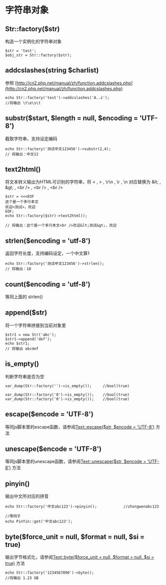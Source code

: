 字符串对象
=======
Str::factory($str)
--------
构造一个实例化的字符串对象

	$str = 'test';
	$obj_str = Str::factory($str);

addcslashes(string $charlist)
--------
参照 [http://cn2.php.net/manual/zh/function.addcslashes.php](http://cn2.php.net/manual/zh/function.addcslashes.php)

	echo Str::factory('test')->addcslashes('A..z');
	//将输出 \t\e\s\t

substr($start, $length = null, $encoding = 'UTF-8')
--------
截取字符串，支持设定编码

	echo Str::factory('测试中文123456')->substr(2,4);
	// 将输出：中文12

text2html()
--------
将文本转义输出为HTML可识别的字符串，将 < , > , \r\n , \r , \n 对应替换为 &amp;lt; , &amp;gt; , &lt;br /&gt; , &lt;br /&gt; , &lt;br /&gt;

	$str = <<<EOF
	这个是一个多行本文
	欢迎<测试>，欢迎
	EOF;
	echo Str::factory($str)->text2html();
	
	// 将输出：这个是一个多行本文<br />欢迎&lt;测试&gt;，欢迎

strlen($encoding = 'utf-8')
--------
返回字符长度，支持编码设定，一个中文算1

	echo Str::factory('测试中文123456')->strlen();
	// 将输出：10

count($encoding = 'utf-8')
--------
等同上面的 strlen()


append($str)
--------
将一个字符串拼接到当前对象里

	$str1 = new Str('abc');
	$str1->append('def');
	echo $str1;
	// 将输出 abcdef

is_empty()
--------
判断字符串是否为空

	var_dump(Str::factory('')->is_empty());		//bool(true)
	
	var_dump(Str::factory('0')->is_empty());	//bool(true)	
	var_dump(Str::factory('0')->is_empty());	//bool(true)

escape($encode = 'UTF-8')
--------
等同js脚本里的escape函数，请参阅[Text::escape($str, $encode = 'UTF-8')](text.html) 方法
	
	
unescape($encode = 'UTF-8')
--------
等同js脚本里的unescape函数，请参阅[Text::unescape($str, $encode = 'UTF-8')](text.html) 方法
	
pinyin()
--------
输出中文所对应的拼音

	echo Str::factory('中文abc123')->pinyin();			//zhongwenabc123
	
	//等同于
	echo PinYin::get('中文abc123');

byte($force_unit = null, $format = null, $si = true)
--------
输出字节格式化，请参阅[Text::byte($force_unit = null, $format = null, $si = true)](text.html) 方法

	echo Str::factory('1234567890')->byte();
	//将输出 1.23 GB